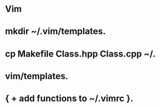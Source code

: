 # Vim

# mkdir ~/.vim/templates. 
# cp Makefile Class.hpp Class.cpp ~/. 
# vim/templates. 
# { + add functions to ~/.vimrc }. 
